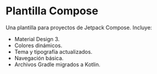 # Plantilla Compose
Una plantilla para proyectos de Jetpack Compose. Incluye:

* Material Design 3.
* Colores dinámicos.
* Tema y tipografía actualizados.
* Navegación básica.
* Archivos Gradle migrados a Kotlin.
